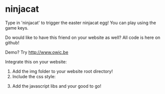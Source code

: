 # ninjacat

Type in 'ninjacat' to trigger the easter ninjacat egg! You can play using the game keys.

Do would like to have this friend on your website as well? All code is here on github!

Demo? Try http://www.owic.be

Integrate this on your website:

1. Add the img folder to your website root directory!
2. Include the css style:
 <style>
        .ninjacat {
            position: absolute;
            bottom: -79px;
            left: 0;
            display: none;
        }

        .ninjacat-left {
            -moz-transform: scaleX(-1);
            -o-transform: scaleX(-1);
            -webkit-transform: scaleX(-1);
            transform: scaleX(-1);
            filter: FlipH;
            -ms-filter: "FlipH";
        }
    </style>
    
3. Add the javascript libs and your good to go!

    <script src="https://cdnjs.cloudflare.com/ajax/libs/jquery/3.1.0/jquery.js"></script>
    <script src="http://ajax.googleapis.com/ajax/libs/jqueryui/1.11.4/jquery-ui.js"></script>
    <script src="js/ninjacat-prototype.js"></script>

